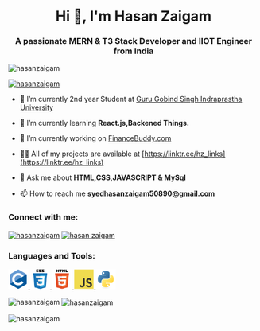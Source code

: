 <h1 align="center">Hi 👋, I'm Hasan Zaigam</h1>
<h3 align="center">A passionate MERN & T3 Stack Developer and IIOT Engineer from India</h3>

<p align="left"> <img src="https://komarev.com/ghpvc/?username=hasanzaigam&label=Profile%20views&color=0e75b6&style=flat" alt="hasanzaigam" /> </p>

<p align="left"> <a href="https://github.com/ryo-ma/github-profile-trophy"><img src="https://github-profile-trophy.vercel.app/?username=hasanzaigam" alt="hasanzaigam" /></a> </p>

- 🔭 I’m currently 2nd year Student at [Guru Gobind Singh Indraprastha University](http://www.ipu.ac.in/)

- 🌱 I’m currently learning **React.js,Backened Things.**

- 🔭 I’m currently working on [FinanceBuddy.com](https://hasanzaigam.github.io/financeBuddy.com/)

- 👨‍💻 All of my projects are available at [https://linktr.ee/hz_links](https://linktr.ee/hz_links)

- 💬 Ask me about **HTML,CSS,JAVASCRIPT & MySql**

- 📫 How to reach me **syedhasanzaigam50890@gmail.com**

<h3 align="left">Connect with me:</h3>
<p align="left">
<a href="https://twitter.com/hasanzaigam" target="blank"><img align="center" src="https://raw.githubusercontent.com/rahuldkjain/github-profile-readme-generator/master/src/images/icons/Social/twitter.svg" alt="hasanzaigam" height="30" width="40" /></a>
<a href="https://linkedin.com/in/hasan zaigam" target="blank"><img align="center" src="https://raw.githubusercontent.com/rahuldkjain/github-profile-readme-generator/master/src/images/icons/Social/linked-in-alt.svg" alt="hasan zaigam" height="30" width="40" /></a>
</p>

<h3 align="left">Languages and Tools:</h3>
<p align="left"> <a href="https://www.cprogramming.com/" target="_blank" rel="noreferrer"> <img src="https://raw.githubusercontent.com/devicons/devicon/master/icons/c/c-original.svg" alt="c" width="40" height="40"/> </a> <a href="https://www.w3schools.com/css/" target="_blank" rel="noreferrer"> <img src="https://raw.githubusercontent.com/devicons/devicon/master/icons/css3/css3-original-wordmark.svg" alt="css3" width="40" height="40"/> </a> <a href="https://www.w3.org/html/" target="_blank" rel="noreferrer"> <img src="https://raw.githubusercontent.com/devicons/devicon/master/icons/html5/html5-original-wordmark.svg" alt="html5" width="40" height="40"/> </a> <a href="https://developer.mozilla.org/en-US/docs/Web/JavaScript" target="_blank" rel="noreferrer"> <img src="https://raw.githubusercontent.com/devicons/devicon/master/icons/javascript/javascript-original.svg" alt="javascript" width="40" height="40"/> </a> <a href="https://www.python.org" target="_blank" rel="noreferrer"> <img src="https://raw.githubusercontent.com/devicons/devicon/master/icons/python/python-original.svg" alt="python" width="40" height="40"/> </a> </p>

<p><img align="left" src="https://github-readme-stats.vercel.app/api/top-langs?username=hasanzaigam&show_icons=true&locale=en&layout=compact" alt="hasanzaigam" /></p>

<p>&nbsp;<img align="center" src="https://github-readme-stats.vercel.app/api?username=hasanzaigam&show_icons=true&locale=en" alt="hasanzaigam" /></p>

<p><img align="center" src="https://github-readme-streak-stats.herokuapp.com/?user=hasanzaigam&" alt="hasanzaigam" /></p>
